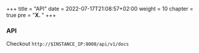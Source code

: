 +++
title = "API"
date = 2022-07-17T21:08:57+02:00
weight = 10
chapter = true
pre = "<b>X. </b>"
+++

### API

Checkout `http://$INSTANCE_IP:8008/api/v1/docs`
